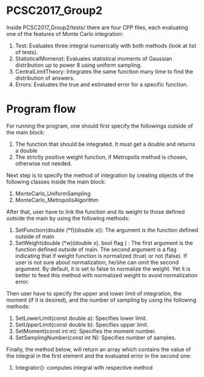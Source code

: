 # PCSC2017_Group2

Inside PCSC2017_Group2/tests/ there are four CPP files, each evaluating one of the features of Monte Carlo integration:

1. Test: Evaluates three integral numerically with both methods (look at list of tests).
2. StatisticalMomenst: Evaluates statistical moments of Gaussian distribution up to power 8 using uniform sampling.
3. CentralLimitTheory: Integrates the same function many time to find the distribution of answers. 
4. Errors: Evaluates the true and estimated error for a specific function.

# Program flow

For running the program, one should first specify the followings outside of the main block:
1. The function that should be integrated. It must get a double and returns a double
2. The strictly positive weight function, if Metropolis method is chosen, otherwise not needed.

Next step is to specify the method of integration by creating objects of the following classes inside the main block:
1. MonteCarlo_UniformSampling
2. MonteCarlo_MetropolisAlgorithm

After that, user have to link the function and its weight to those defined outside the main by using the following methods:
1. SetFunction(double (*f)(double x)): The argument is the function defined outside of main
2. SetWeight(double (*w)(double x), bool flag ) : The first argument is the function defined outside of main. The second argument is a flag indicating that if weight function is normalized (true) or not (false). If user is not sure about normalization, he/she can omit the second argument. By default, it is set to false to normalize the weight. Yet it is better to feed this method with normalized weight to avoid normalization error.

Then user have to specify the upper and lower limit of integration, the moment (if it is desired), and the number of sampling by using the following methods:
1. SetLowerLimit(const double a): Specifies lower limit.
2. SetUpperLimit(const double b): Specifies upper limit.
3. SetMoment(const int m): Specifies the moment number.
4. SetSamplingNumber(const int N): Specifies number of samples.

Finally, the method below, will return an array which contains the value of the integral in the first element and the evaluated error in the second one:
1. Integrator(): computes integral with respective method
